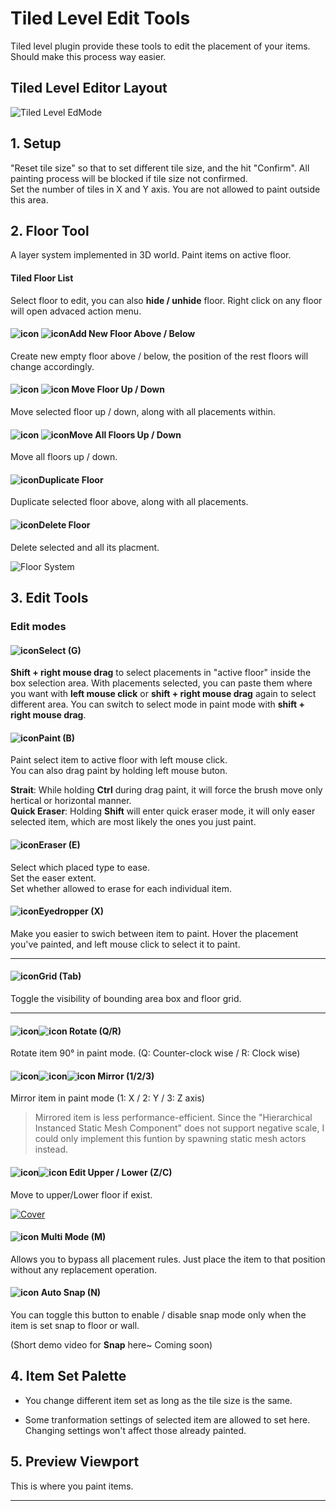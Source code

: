 # Tiled Level Edit Tools

Tiled level plugin provide these tools to edit the placement of your items. Should make this process way easier.

## Tiled Level Editor Layout
![Tiled Level EdMode](../_media/EditTools.png )

## 1. Setup

"Reset tile size" so that to set different tile size, and the hit "Confirm".
All painting process will be blocked if tile size not confirmed.  
Set the number of tiles in X and Y axis. You are not allowed to paint outside this area.  

## 2. Floor Tool

A layer system implemented in 3D world. Paint items on active floor.

#### Tiled Floor List
Select floor to edit, you can also **hide / unhide** floor. Right click on any floor will open advaced action menu.

#### ![icon](../_media/icons/AddNewFloorAbove_128x.png ':size=32 :no-zoom' ) ![icon](../_media/icons/AddNewFloorBelow_128x.png ':size=32 :no-zoom' )Add New Floor Above / Below
Create new empty floor above / below, the position of the rest floors will change accordingly.

#### ![icon](../_media/icons/MoveFloorUp_128x.png ':size=32 :no-zoom' ) ![icon](../_media/icons/MoveFloorDown_128x.png ':size=32 :no-zoom' ) Move Floor Up / Down
Move selected floor up / down, along with all placements within.

#### ![icon](../_media/icons/MoveAllFloorsUp_128x.png ':size=32 :no-zoom' ) ![icon](../_media/icons/MoveAllFloorsDown_128x.png ':size=32 :no-zoom' )Move All Floors Up / Down
Move all floors up / down.

#### ![icon](../_media/icons/DuplicateFloor_128x.png ':size=32 :no-zoom' )Duplicate Floor 
Duplicate selected floor above, along with all placements.

#### ![icon](../_media/icons/DeleteFloor_128x.png ':size=32 :no-zoom' )Delete Floor 
Delete selected and all its placment.


![Floor System](../_media/DemoGIF/FloorSystem.gif)


## 3. Edit Tools

### Edit modes
#### ![icon](../_media/icons/SelectTool_128x.png ':size=32 :no-zoom' )Select (G)
**Shift + right mouse drag** to select placements in "active floor" inside the box selection area. With placements selected, you can paste them where you want with **left mouse click** or **shift + right mouse drag** again to select different area. You can switch to select mode in paint mode with **shift + right mouse drag**. 

#### ![icon](../_media/icons/PaintTool_128x.png ':size=32 :no-zoom' )Paint (B)
Paint select item to active floor with left mouse click.  
You can also drag paint by holding left mouse buton.

**Strait**: While holding **Ctrl** during drag paint, it will force the brush move only hertical or horizontal manner.  
**Quick Eraser**: Holding **Shift** will enter quick eraser mode, it will only easer selected item, which are most likely the ones you just paint. 


#### ![icon](../_media/icons/EraserTool_128x.png ':size=32 :no-zoom' )Eraser (E)
Select which placed type to ease.  
Set the easer extent.  
Set whether allowed to erase for each individual item.  


#### ![icon](../_media/icons/Eyedropper_128x.png ':size=32 :no-zoom' )Eyedropper (X)
Make you easier to swich between item to paint. Hover the placement you've painted, and left mouse click to select it to paint.

---
#### ![icon](../_media/icons/ToggleGrid_128x.png ':size=32 :no-zoom' )Grid (Tab)
Toggle the visibility of bounding area box and floor grid.

---

#### ![icon](../_media/icons/RotateCCW_128x.png ':size=32 :no-zoom' )![icon](../_media/icons/RotateCW_128x.png ':size=32 :no-zoom' ) Rotate (Q/R)
Rotate item 90&deg; in paint mode. (Q: Counter-clock wise / R: Clock wise)

#### ![icon](../_media/icons/MirrorX_128x.png ':size=32 :no-zoom' )![icon](../_media/icons/MirrorY_128x.png ':size=32 :no-zoom' )![icon](../_media/icons/MirrorZ_128x.png ':size=32 :no-zoom' ) Mirror (1/2/3)
Mirror item in paint mode (1: X / 2: Y / 3: Z axis)
> Mirrored item is less performance-efficient. Since the "Hierarchical Instanced Static Mesh Component" does not support negative scale, I could only implement this funtion by spawning static mesh actors instead.

#### ![icon](../_media/icons/EditLower_128x.png ':size=32 :no-zoom' )![icon](../_media/icons/EditUpper_128x.png ':size=32 :no-zoom' ) Edit Upper / Lower (Z/C)
Move to upper/Lower floor if exist.

[![Cover](../_media/LandTutorVideoCover.png)](https://youtu.be/nKz3ar4LS-8?t=154)


#### ![icon](../_media/icons/Multi_128x.png ':size=32 :no-zoom' ) Multi Mode (M)
Allows you to bypass all placement rules. Just place the item to that position without any replacement operation.

#### ![icon](../_media/icons/Snap_128x.png ':size=32 :no-zoom' ) Auto Snap (N)
You can toggle this button to enable / disable snap mode only when the item is set snap to floor or wall.  

(Short demo video for **Snap** here~   Coming soon)
<!-- [Video feature demo](some demo vedio) -->

## 4. Item Set Palette

- You change different item set as long as the tile size is the same.

- Some tranformation settings of selected item are allowed to set here. Changing settings won't affect those already painted.


## 5. Preview Viewport

This is where you paint items.

---

